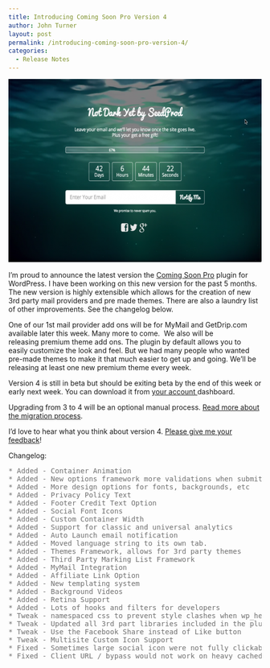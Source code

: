 ```yaml
---
title: Introducing Coming Soon Pro Version 4
author: John Turner
layout: post
permalink: /introducing-coming-soon-pro-version-4/
categories:
  - Release Notes
---
```

[<img class="alignnone wp-image-778 size-large" src="/wp-content/uploads/2014/08/2014-08-18_17-15-44-600x364.png" alt="Coming Soon Pro Version 4" width="600" height="364" />][1]

I&#8217;m proud to announce the latest version the [Coming Soon Pro][2] plugin for WordPress. I have been working on this new version for the past 5 months. The new version is highly extensible which allows for the creation of new 3rd party mail providers and pre made themes. There are also a laundry list of other improvements. See the changelog below.

One of our 1st mail provider add ons will be for MyMail and GetDrip.com available later this week. Many more to come.  We also will be releasing premium theme add ons. The plugin by default allows you to easily customize the look and feel. But we had many people who wanted pre-made themes to make it that much easier to get up and going. We&#8217;ll be releasing at least one new premium theme every week.

Version 4 is still in beta but should be exiting beta by the end of this week or early next week. You can download it from <a href="/members" target="_blank">your account </a>dashboard.

Upgrading from 3 to 4 will be an optional manual process. [Read more about the migration process][3].

I&#8217;d love to hear what you think about version 4. [Please give me your feedback][4]!

Changelog:

<pre style="color: #707070;">* Added - Container Animation
* Added - New options framework more validations when submitting options
* Added - More design options for fonts, backgrounds, etc
* Added - Privacy Policy Text
* Added - Footer Credit Text Option
* Added - Social Font Icons
* Added - Custom Container Width
* Added - Support for classic and universal analytics
* Added - Auto Launch email notification
* Added - Moved language string to its own tab.
* Added - Themes Framework, allows for 3rd party themes
* Added - Third Party Marking List Framework
* Added - MyMail Integration
* Added - Affiliate Link Option
* Added - New templating system
* Added - Background Videos
* Added - Retina Support
* Added - Lots of hooks and filters for developers
* Tweak - namespaced css to prevent style clashes when wp_head was enabled
* Tweak - Updated all 3rd part libraries included in the plugin
* Tweak - Use the Facebook Share instead of Like button
* Tweak - Multisite Custom Icon Support
* Fixed - Sometimes large social icon were not fully clickable, made sure clickable are cover full icon
* Fixed - Client URL / bypass would not work on heavy cached platforms like WPEngine, now works</pre>

&nbsp;

&nbsp;

 [1]: /wp-content/uploads/2014/08/2014-08-18_17-15-44.png
 [2]: http://seedprod.dev:8000
 [3]: http://support.seedprod.com/article/81-migrating-from-version-3-to-4
 [4]: https://docs.google.com/forms/d/1bGlpQRG8PJ46jU9c9ioT93ftiqW2ieanrGGoSiH3IoY/viewform
